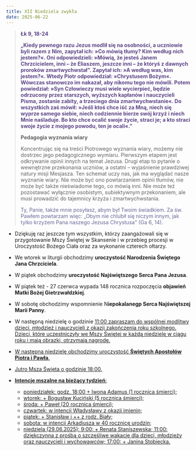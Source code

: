 ```yaml
---
title: XII Niedziela zwykła
date: 2025-06-22
---
```


> **<span style="color: #5D4587;">Łk 9, 18-24 </span>**
>
> **<span style="color: #5D4587;">„Kiedy pewnego razu Jezus modlił się na osobności, a uczniowie byli razem z Nim, zapytał ich: »Co mówią tłumy? Kim według nich jestem?«. Oni odpowiedzieli: »Mówią, że jesteś Janem Chrzcicielem, inni – że Eliaszem, jeszcze inni – że któryś z dawnych proroków zmartwychwstał". Zapytał ich: »A według was, kim jestem?«. Wtedy Piotr odpowiedział: »Chrystusem Bożym«. Wówczas stanowczo im nakazał, aby nikomu tego nie mówili. Potem powiedział: »Syn Człowieczy musi wiele wycierpieć, będzie odrzucony przez starszych, wyższych kapłanów i nauczycieli Pisma, zostanie zabity, a trzeciego dnia zmartwychwstanie«. Do wszystkich zaś mówił: »Jeśli ktoś chce iść za Mną, niech się wyprze samego siebie, niech codziennie bierze swój krzyż i niech Mnie naśladuje. Bo kto chce ocalić swoje życie, straci je; a kto straci swoje życie z mojego powodu, ten je ocali«.”</span>**
>
>
>
> **Pedagogia wyznania wiary**
>
> Koncentrując się na treści Piotrowego wyznania wiary, możemy nie dostrzec jego pedagogicznego wymiaru. Pierwszym etapem jest odkrywanie opinii innych na temat Jezusa. Drugi etap to pytanie o wewnętrzne przekonania uczniów, a ostatni – wyjaśnienie prawdziwej natury misji Mesjasza. Ten schemat uczy nas, jak ma wyglądać nasze wyznanie wiary. Nie może być ono powtarzaniem opinii tłumów, nie może być także nieświadome tego, co mówią inni. Nie może też pozostawać wyłącznie osobistym, subiektywnym przekonaniem, ale musi prowadzić do tajemnicy krzyża i zmartwychwstania.
>
> <span style="color: #666699;">Ty, Panie, także mnie posyłasz, abym był Twoim świadkiem. Za św. Pawłem powtarzam więc: „Obym nie chlubił się niczym innym, jak tylko krzyżem Pana naszego Jezusa Chrystusa" (Ga 6, 14).
> &nbsp;

- Dziękuję raz jeszcze tym wszystkim, którzy zaangażowali się w przygotowanie Mszy Świętej w Skansenie i w przebieg procesji w Uroczystość Bożego Ciała oraz za wykonanie czterech ołtarzy.

- We wtorek w liturgii obchodzimy **uroczystość Narodzenia Świętego Jana Chrzciciela**.

- W piątek obchodzimy **uroczystość Najświętszego Serca Pana Jezusa**.

- W piątek też - 27 czerwca wypada 148 rocznica rozpoczęcia **objawień Matki Bożej Gietrzwałdzkiej**.

- W sobotę obchodzimy wspomnienie N**iepokalanegp Serca Najświętszej Marii Panny**.

- W następną  niedzielę o godzinie <u>11:00</a> zapraszam do wspólnej modlitwy dzieci, młodzież i nauczycieli z okazji  zakończenia roku szkolnego. Dzieci, które uczestniczyły we Mszy Świętej w każdą niedzielę w ciągu roku i mają obrazki, otrzymają nagrodę.

- W następną niedzielę obchodzimy uroczystość **Świętych Apostołów Piotra i Pawła**.

- Jutro Msza Święta o godzinie <u>18:00</u>.

- **Intencje mszalne na bieżący tydzień**:
  - poniedziałek: godz. <u>18:00</u> + Iwona Adamus (1 rocznica śmierci);
  - wtorek: + Bogusław Kuciński (5 rocznica śmierci);
  - środa: + Paweł (20 rocznica śmierci);
  - czwartek: w intencji Władysławy z okazji imienin;
  - piątek: + Stanisław i ++ z rodz. Biały;
  - sobota: w intencji Arkadiusza w 40 rocznicę urodzin;
  - niedziela (29.06.2025): <u>9:00</u>: + Renata Staniszewska; <u>11:00</u>: dziękczynna z prośbą o szczęśliwe wakacje dla dzieci, młodzieży oraz nauczycieli i wychowawców; <u>17:00</u>: + Janina Stobiecka.
